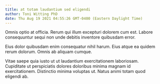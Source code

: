 ```yaml
---
title: at totam laudantium sed eligendi
author: Toni Witting PhD
date: Thu Aug 19 2021 04:55:26 GMT-0400 (Eastern Daylight Time)
---
```

Omnis optio at officia. Rerum qui illum excepturi dolorem cum est. Labore consequuntur sequi non unde debitis inventore quibusdam error.

 Eius dolor quibusdam enim consequatur nihil harum. Eius atque ea quidem rerum dolorum. Omnis ab aliquam cumque.

 Vitae saepe quia iusto ut ut laudantium exercitationem laboriosam. Cupiditate ut perspiciatis dolores doloribus minima magnam id exercitationem. Distinctio minima voluptas ut. Natus animi totam quod eligendi ab.